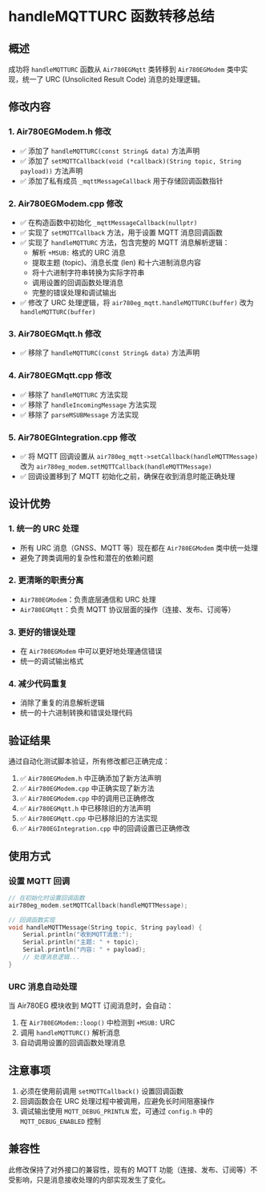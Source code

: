 # handleMQTTURC 函数转移总结

## 概述
成功将 `handleMQTTURC` 函数从 `Air780EGMqtt` 类转移到 `Air780EGModem` 类中实现，统一了 URC (Unsolicited Result Code) 消息的处理逻辑。

## 修改内容

### 1. Air780EGModem.h 修改
- ✅ 添加了 `handleMQTTURC(const String& data)` 方法声明
- ✅ 添加了 `setMQTTCallback(void (*callback)(String topic, String payload))` 方法声明
- ✅ 添加了私有成员 `_mqttMessageCallback` 用于存储回调函数指针

### 2. Air780EGModem.cpp 修改
- ✅ 在构造函数中初始化 `_mqttMessageCallback(nullptr)`
- ✅ 实现了 `setMQTTCallback` 方法，用于设置 MQTT 消息回调函数
- ✅ 实现了 `handleMQTTURC` 方法，包含完整的 MQTT 消息解析逻辑：
  - 解析 `+MSUB:` 格式的 URC 消息
  - 提取主题 (topic)、消息长度 (len) 和十六进制消息内容
  - 将十六进制字符串转换为实际字符串
  - 调用设置的回调函数处理消息
  - 完整的错误处理和调试输出
- ✅ 修改了 URC 处理逻辑，将 `air780eg_mqtt.handleMQTTURC(buffer)` 改为 `handleMQTTURC(buffer)`

### 3. Air780EGMqtt.h 修改
- ✅ 移除了 `handleMQTTURC(const String& data)` 方法声明

### 4. Air780EGMqtt.cpp 修改
- ✅ 移除了 `handleMQTTURC` 方法实现
- ✅ 移除了 `handleIncomingMessage` 方法实现
- ✅ 移除了 `parseMSUBMessage` 方法实现

### 5. Air780EGIntegration.cpp 修改
- ✅ 将 MQTT 回调设置从 `air780eg_mqtt->setCallback(handleMQTTMessage)` 改为 `air780eg_modem.setMQTTCallback(handleMQTTMessage)`
- ✅ 回调设置移到了 MQTT 初始化之前，确保在收到消息时能正确处理

## 设计优势

### 1. 统一的 URC 处理
- 所有 URC 消息（GNSS、MQTT 等）现在都在 `Air780EGModem` 类中统一处理
- 避免了跨类调用的复杂性和潜在的依赖问题

### 2. 更清晰的职责分离
- `Air780EGModem`：负责底层通信和 URC 处理
- `Air780EGMqtt`：负责 MQTT 协议层面的操作（连接、发布、订阅等）

### 3. 更好的错误处理
- 在 `Air780EGModem` 中可以更好地处理通信错误
- 统一的调试输出格式

### 4. 减少代码重复
- 消除了重复的消息解析逻辑
- 统一的十六进制转换和错误处理代码

## 验证结果
通过自动化测试脚本验证，所有修改都已正确完成：

1. ✅ `Air780EGModem.h` 中正确添加了新方法声明
2. ✅ `Air780EGModem.cpp` 中正确实现了新方法
3. ✅ `Air780EGModem.cpp` 中的调用已正确修改
4. ✅ `Air780EGMqtt.h` 中已移除旧的方法声明
5. ✅ `Air780EGMqtt.cpp` 中已移除旧的方法实现
6. ✅ `Air780EGIntegration.cpp` 中的回调设置已正确修改

## 使用方式

### 设置 MQTT 回调
```cpp
// 在初始化时设置回调函数
air780eg_modem.setMQTTCallback(handleMQTTMessage);

// 回调函数实现
void handleMQTTMessage(String topic, String payload) {
    Serial.println("收到MQTT消息:");
    Serial.println("主题: " + topic);
    Serial.println("内容: " + payload);
    // 处理消息逻辑...
}
```

### URC 消息自动处理
当 Air780EG 模块收到 MQTT 订阅消息时，会自动：
1. 在 `Air780EGModem::loop()` 中检测到 `+MSUB:` URC
2. 调用 `handleMQTTURC()` 解析消息
3. 自动调用设置的回调函数处理消息

## 注意事项
1. 必须在使用前调用 `setMQTTCallback()` 设置回调函数
2. 回调函数会在 URC 处理过程中被调用，应避免长时间阻塞操作
3. 调试输出使用 `MQTT_DEBUG_PRINTLN` 宏，可通过 `config.h` 中的 `MQTT_DEBUG_ENABLED` 控制

## 兼容性
此修改保持了对外接口的兼容性，现有的 MQTT 功能（连接、发布、订阅等）不受影响，只是消息接收处理的内部实现发生了变化。
